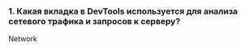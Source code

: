 ### 1. Какая вкладка в DevTools используется для анализа сетевого трафика и запросов к серверу?
Network
